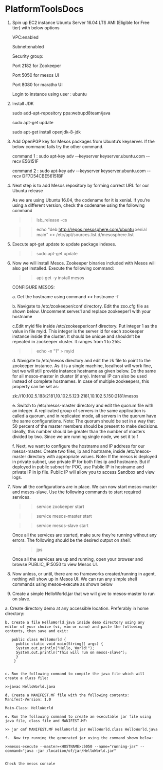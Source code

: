 # PlatformToolsDocs

1. Spin up EC2 instance Ubuntu Server 16.04 LTS AMI (Eligible for Free tier) with below options

   VPC:enabled
   
   Subnet:enabled
   
   Security group:
   
   Port 2182 for Zookeeper
   
   Port 5050 for mesos UI
   
   Port 8080 for maratho UI
   
   Login to instance using user : ubuntu
   
2. Install JDK

   sudo add-apt-repository ppa:webupd8team/java
	 
	 sudo apt-get update
	 
	 sudo apt-get install openjdk-8-jdk
	 
3. Add OpenPGP key for Mesos packages from Ubuntu’s keyserver. If the below command fails try the other command.

   command 1 : sudo apt-key adv --keyserver keyserver.ubuntu.com --recv E56151F
	 
	 command 2 : sudo apt-key adv --keyserver keyserver.ubuntu.com --recv DF7D54CBE56151BF
	 
4. Next step is to add Mesos repository by forming correct URL for our Ubuntu release

   As we are using Ubuntu 16.04, the codename for it is xenial. If you’re using a different version, check the codename using the following command
	 
	 >> lsb_release -cs
	 
	 >> echo "deb http://repos.mesosphere.com/ubuntu xenial main" >> /etc/apt/sources.list.d/mesosphere.list
	 
5. Execute apt-get update to update package indexes.

   >> sudo apt-get update
	 
6. Now we will install Mesos. Zookeeper binaries included with Mesos will also get installed. Execute the following command:

   >> apt-get -y install mesos
	 
   CONFIGURE MESOS:
	 
	 a. Get the hostname using command >> hostname -f
	 
	 b. Navigate to /etc/zookeeper/conf directory. Edit the zoo.cfg file as shown below. Uncomment server.1 and replace zookeeper1 with your hostname
	 
	 c.Edit myid file inside /etc/zookeeper/conf directory. Put integer 1 as the value in file myid. This integer is the server id for each zookeeper instance inside the cluster. It should be unique and shouldn’t be repeated in zookeeper cluster. It ranges from 1 to 255:
	 
	 >> echo -n "1" > myid
	 
	 d. Navigate to /etc/mesos directory and edit the zk file to point to the zookeeper instance. As it is a single machine, localhost will work fine, but we will still provide instance hostname as given below. Do the same for all mesos-master in cluster (if any). Internal IP can also be used instead of complete hostnames. In case of multiple zookeepers, this property can be set as:
	 
	 zk://10.102.5.183:2181,10.102.5.123:2181,10.102.5.150:2181/mesos
	 
	 e. Switch to /etc/mesos-master directory and edit the quorum file with an integer. A replicated group of servers in the same application is called a quorum, and in replicated mode, all servers in the quorum have the same configurations.
	 Note: The quorum should be set in a way that 50 percent of the master members should be present to make decisions. Ideally, this number should be greater than the number of masters divided by two. Since we are running single node, we set it to 1
	 
	 f. Next, we want to configure the hostname and IP address for our mesos-master. Create two files, ip and hostname, inside /etc/mesos-master directory with appropriate values.
	 Note: If the mesos is deployed in private subnet, use private IP for both files ip and hostname. But if deployed in public subnet for POC, use Public IP in hostname and private IP in ip file. Public IP will allow you to access Sandbox and view logs.
	 
	 
7. Now all the configurations are in place. We can now start mesos-master and mesos-slave. Use the following commands to start required services.

   >> service zookeeper start
	 
	 >> service mesos-master start
	 
	 >> service mesos-slave start
	 
	 Once all the services are started, make sure they’re running without any errors. The following should be the desired output on shell:
	 
	 >> jps
	 
	 Once all the services are up and running, open your browser and browse PUBLIC_IP:5050 to view Mesos UI.
	 
	 
8. Now unless, or until, there are no frameworks created/running in agent, nothing will show up in Mesos UI. We can run any simple shell commands using mesos-execute as shown below

9. Create a simple HelloWorld.jar that we will give to mesos-master to run on slave.

  a. Create directory demo at any accessible location. Preferably in home directory:
	
	b. Create a file HelloWorld.java inside demo directory using any editor of your choice (vi, vim or nano) and paste the following contents, then save and exit:
	
	   public class HelloWorld {
		 public static void main(String[] args) {
		 System.out.println("Hello, World!");
		 System.out.println("This will run on mesos-slave");
		 }
 		}
		
	
	c. Run the following command to compile the java file which will create a class file:
	
	>>javac HelloWorld.java
	
	d. Create a MANIFEST.MF file with the following contents:
	Manifest-Version: 1.0
	
	Main-Class: HelloWorld 
	
	e. Run the following command to create an executable jar file using java file, class file and MANIFEST.MF:
	
	>> jar cmf MANIFEST.MF HelloWorld.jar HelloWorld.class HelloWorld.java
	
	f.  Now try running the generated jar using the command shown below:
	
	>>mesos-execute --master=<HOSTNAME>:5050 --name="running-jar" --command="java -jar /location/of/jar/HelloWorld.jar"
	
	
	Check the mesos console
	 
	 
